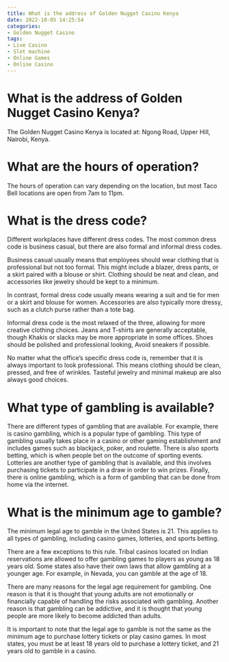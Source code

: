 ```yaml
---
title: What is the address of Golden Nugget Casino Kenya 
date: 2022-10-05 14:25:54
categories:
- Golden Nugget Casino
tags:
- Live Casino
- Slot machine
- Online Games
- Online Casino
---
```



#  What is the address of Golden Nugget Casino Kenya? 

The Golden Nugget Casino Kenya is located at:
Ngong Road, Upper Hill, Nairobi, Kenya.

#  What are the hours of operation? 

The hours of operation can vary depending on the location, but most Taco Bell locations are open from 7am to 11pm.

#  What is the dress code? 

Different workplaces have different dress codes. The most common dress code is business casual, but there are also formal and informal dress codes. 

Business casual usually means that employees should wear clothing that is professional but not too formal. This might include a blazer, dress pants, or a skirt paired with a blouse or shirt. Clothing should be neat and clean, and accessories like jewelry should be kept to a minimum. 

In contrast, formal dress code usually means wearing a suit and tie for men or a skirt and blouse for women. Accessories are also typically more dressy, such as a clutch purse rather than a tote bag. 

Informal dress code is the most relaxed of the three, allowing for more creative clothing choices. Jeans and T-shirts are generally acceptable, though Khakis or slacks may be more appropriate in some offices. Shoes should be polished and professional looking, Avoid sneakers if possible. 

No matter what the office’s specific dress code is, remember that it is always important to look professional. This means clothing should be clean, pressed, and free of wrinkles. Tasteful jewelry and minimal makeup are also always good choices.

#  What type of gambling is available? 

There are different types of gambling that are available. For example, there is casino gambling, which is a popular type of gambling. This type of gambling usually takes place in a casino or other gaming establishment and includes games such as blackjack, poker, and roulette. There is also sports betting, which is when people bet on the outcome of sporting events. Lotteries are another type of gambling that is available, and this involves purchasing tickets to participate in a draw in order to win prizes. Finally, there is online gambling, which is a form of gambling that can be done from home via the internet.

#  What is the minimum age to gamble?

The minimum legal age to gamble in the United States is 21. This applies to all types of gambling, including casino games, lotteries, and sports betting.

There are a few exceptions to this rule. Tribal casinos located on Indian reservations are allowed to offer gambling games to players as young as 18 years old. Some states also have their own laws that allow gambling at a younger age. For example, in Nevada, you can gamble at the age of 18.

There are many reasons for the legal age requirement for gambling. One reason is that it is thought that young adults are not emotionally or financially capable of handling the risks associated with gambling. Another reason is that gambling can be addictive, and it is thought that young people are more likely to become addicted than adults.

It is important to note that the legal age to gamble is not the same as the minimum age to purchase lottery tickets or play casino games. In most states, you must be at least 18 years old to purchase a lottery ticket, and 21 years old to gamble in a casino.
